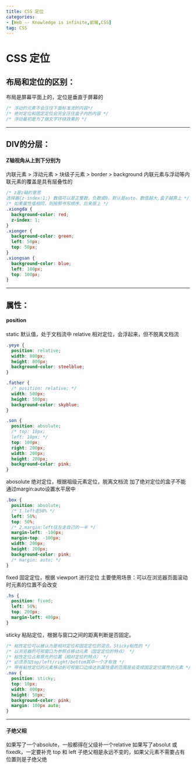 ```yaml
---
title: CSS 定位
categories: 
- [Web -- Knowledge is infinite,前端,CSS]
tag: CSS
---
```

# CSS 定位
## 布局和定位的区别：
布局是屏幕平面上的，定位是垂直于屏幕的
```css
/* 浮动的元素不会压住下面标准流的内容*/
/* 绝对定位和固定定位会完全压住盒子内的内容 */
/* 浮动最初是为了做文字环绕效果的 */
```

---

## DIV的分层：
#### Z轴视角从上到下分别为
内联元素 > 浮动元素 > 块级子元素 > border > background
内联元素与浮动等内联元素的覆盖是具有层叠性的
```css
/* z是z轴的意思 
选择器{z-index:1;} 数值可以是正整数，负数或0，默认是auto，数值越大,盒子越靠上 */
/* 如果属性值相同，则按照书写顺序，后来居上 */
.xiongda {
  background-color: red;
  z-index: 1;
}
.xionger {
  background-color: green;
  left: 50px;
  top: 50px;
}
.xiongsan {
  background-color: blue;
  left: 100px;
  top: 100px;
}
```

---

## 属性：
#### position
static 默认值，处于文档流中
relative 相对定位，会浮起来，但不脱离文档流
```css
.yeye {
  position: relative;
  width: 800px;
  height: 800px;
  background-color: steelblue;
}

.father {
  /* position: relative; */
  width: 500px;
  height: 500px;
  background-color: skyblue;
}

.son {
  position: absolute;
  /* top: 10px;
  left: 10px; */
  top: 100px;
  right: 200px;
  width: 200px;
  height: 200px;
  background-color: pink;
}
```
abosolute 绝对定位，根据祖级元素定位，脱离文档流
加了绝对定位的盒子不能通过margin:auto设置水平居中
```css
.box {
  position: absolute;
  /* 1.left走50% */
  left: 50%;
  top: 50%;
  /* 2.margin:left往左走自己的一半 */
  margin-left: -100px;
  margin-top: -100px;
  width: 200px;
  height: 200px;  
  background-color: pink;
  /* margin: auto; */
}
```
fixed 固定定位，根据 viewport 进行定位
主要使用场景：可以在浏览器页面滚动时元素的位置不会改变
```css
.hs {
  position: fixed;
  left: 50%;
  top: 200px;
  margin-left: 400px;
}
```
 sticky 粘贴定位，根据与窗口之间的距离判断是否固定。
```css
/* 粘性定位可以被认为是相对定位和固定定位的混合。Sticky粘性的 */
/* 以浏览器的可视窗口为参照点移动元素（固定定位的特点） */
/* 粘性定位占有原先的位置（相对定位的特点） */
/* 必须添加top/left/right/bottom其中一个才有效 */
/* 带有粘性定位的元素移动到可视窗口边缘达到属性值的范围是会变成固定定位属性的元素 */
.nav {
  position: sticky;
  top: 10px;
  width: 800px;
  height: 50px;
  background-color: pink;
  margin: 100px auto;
}
```

---

#### 子绝父相
如果写了一个absolute，一般都得在父级补一个relative
如果写了absolut 或 fixedk，一定要补充 top 和  left
子绝父相是永远不变的，如果父元素不需要占有位置则是子绝父绝
